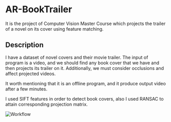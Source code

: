# AR-BookTrailer
It is the project of Computer Vision Master Course which projects the trailer of a novel on its cover using feature matching.

## Description
I have a dataset of novel covers and their movie trailer. The input of program is a video, and we should find any book cover that we have and then projects its trailer on it. Additionally, we must consider occlusions and affect projected videos.

It worth mentioning that it is an offline program, and it produce output video after a few minutes.


I used SIFT features in order to detect book covers, also I used RANSAC to attain corresponding projection matrix.

![Workflow](GithubImages/Workflow.png)
